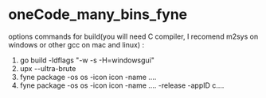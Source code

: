 # oneCode_many_bins_fyne
options commands for build(you will need C compiler, I recomend m2sys on windows or other gcc on mac and linux) :
1. go build -ldflags "-w -s -H=windowsgui"
2.  upx --ultra-brute
3. fyne package -os os -icon icon -name ....
4.  fyne package -os os -icon icon -name .... -release -appID c....
